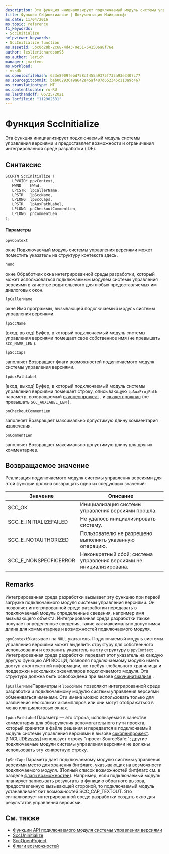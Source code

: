 ```yaml
---
description: Эта функция инициализирует подключаемый модуль системы управления версиями и предоставляет возможности и ограничения интегрированной среде разработки (IDE).
title: Функция СкЦинитиализе | Документация Майкрософт
ms.date: 11/04/2016
ms.topic: reference
f1_keywords:
- SccInitialize
helpviewer_keywords:
- SccInitialize function
ms.assetid: 5bc0d28b-2c68-4d43-9e51-541506a8f76e
author: leslierichardson95
ms.author: lerich
manager: jmartens
ms.workload:
- vssdk
ms.openlocfilehash: 633e8909febd758df455a9375f735a93e3407c77
ms.sourcegitcommit: bab002936a9a642e45af407d652345c113a9c467
ms.translationtype: MT
ms.contentlocale: ru-RU
ms.lasthandoff: 06/25/2021
ms.locfileid: "112902531"
---
```

# <a name="sccinitialize-function"></a>Функция SccInitialize
Эта функция инициализирует подключаемый модуль системы управления версиями и предоставляет возможности и ограничения интегрированной среде разработки (IDE).

## <a name="syntax"></a>Синтаксис

```cpp
SCCRTN SccInitialize (
   LPVOID* ppvContext,
   HWND    hWnd,
   LPCSTR  lpCallerName,
   LPSTR   lpSccName,
   LPLONG  lpSccCaps,
   LPSTR   lpAuxPathLabel,
   LPLONG  pnCheckoutCommentLen,
   LPLONG  pnCommentLen
);
```

#### <a name="parameters"></a>Параметры
 `ppvContext`

окне Подключаемый модуль системы управления версиями может поместить указатель на структуру контекста здесь.

 `hWnd`

окне Обработчик окна интегрированной среды разработки, который может использоваться подключаемым модулем системы управления версиями в качестве родительского для любых предоставляемых им диалоговых окон.

 `lpCallerName`

окне Имя программы, вызывающей подключаемый модуль системы управления версиями.

 `lpSccName`

[вход, выход] Буфер, в который подключаемый модуль системы управления версиями помещает свое собственное имя (не превышать `SCC_NAME_LEN` ).

 `lpSccCaps`

заполняет Возвращает флаги возможностей подключаемого модуля системы управления версиями.

 `lpAuxPathLabel`

[вход, выход] Буфер, в который подключаемый модуль системы управления версиями помещает строку, описывающую `lpAuxProjPath` параметр, возвращаемый [сккопенпрожект](../extensibility/sccopenproject-function.md) , и [сккжетпрожпас](../extensibility/sccgetprojpath-function.md) (не превышать `SCC_AUXLABEL_LEN` ).

 `pnCheckoutCommentLen`

заполняет Возвращает максимально допустимую длину комментария извлечения.

 `pnCommentLen`

заполняет Возвращает максимально допустимую длину для других комментариев.

## <a name="return-value"></a>Возвращаемое значение
 Реализация подключаемого модуля системы управления версиями для этой функции должна возвращать одно из следующих значений:

|Значение|Описание|
|-----------|-----------------|
|SCC_OK|Инициализация системы управления версиями прошла.|
|SCC_E_INITIALIZEFAILED|Не удалось инициализировать систему.|
|SCC_E_NOTAUTHORIZED|Пользователю не разрешено выполнять указанную операцию.|
|SCC_E_NONSPECFICERROR|Неконкретный сбой; система управления версиями не инициализирована.|

## <a name="remarks"></a>Remarks
 Интегрированная среда разработки вызывает эту функцию при первой загрузке подключаемого модуля системы управления версиями. Он позволяет интегрированной среде разработки передавать в подключаемый модуль определенные сведения, например имя вызывающего объекта. Интегрированная среда разработки также получает определенные сведения, такие как максимально допустимая длина для комментариев и возможностей подключаемого модуля.

 `ppvContext`Указывает на `NULL` указатель. Подключаемый модуль системы управления версиями может выделить структуру для собственного использования и сохранить указатель на эту структуру в `ppvContext` . Интегрированная среда разработки передает этот указатель на каждую другую функцию API ВССЦИ, позволяя подключаемому модулю иметь доступ к контекстной информации, не требуя глобального хранилища и поддержки нескольких экземпляров подключаемого модуля. Эта структура должна быть освобождена при вызове [сккунинитиализе](../extensibility/sccuninitialize-function.md) .

 `lpCallerName`Параметры и `lpSccName` позволяют интегрированной среде разработки и подключаемому модулю системы управления версиями обмениваться именами. Эти имена можно использовать только для различения нескольких экземпляров или они могут отображаться в меню или диалоговых окнах.

 `lpAuxPathLabel`Параметр — это строка, используемая в качестве комментария для обнаружения вспомогательного пути проекта, который хранится в файле решения и передается в подключаемый модуль системы управления версиями в вызове [сккопенпрожект](../extensibility/sccopenproject-function.md). [!INCLUDE[vsvss](../extensibility/includes/vsvss_md.md)] использует строку "проект SourceSafe:"; другие подключаемые модули системы управления версиями не должны использовать эту конкретную строку.

 `lpSccCaps`Параметр дает подключаемому модулю системы управления версиями место для хранения битфлагс, указывающих на возможности подключаемого модуля. (Полный список возможностей битфлагс см. в разделе [флаги возможностей](../extensibility/capability-flags.md)). Например, если подключаемый модуль планирует записывать результаты в функцию обратного вызова, предоставленную вызывающей стороной, то подключаемый модуль устанавливает бит возможностей SCC_CAP_TEXTOUT. Это сигнализирует интегрированной среде разработки создать окно для результатов управления версиями.

## <a name="see-also"></a>См. также
- [Функции API подключаемого модуля системы управления версиями](../extensibility/source-control-plug-in-api-functions.md)
- [SccUninitialize](../extensibility/sccuninitialize-function.md)
- [SccOpenProject](../extensibility/sccopenproject-function.md)
- [Флаги возможностей](../extensibility/capability-flags.md)
